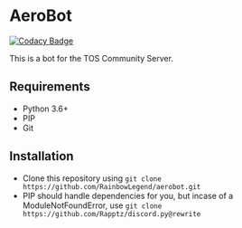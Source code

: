 # AeroBot

[![Codacy Badge](https://api.codacy.com/project/badge/Grade/22d1a2038b774edbb05ab0e4b50624cf)](https://app.codacy.com/app/RainbowLegend/aerobot?utm_source=github.com&utm_medium=referral&utm_content=RainbowLegend/aerobot&utm_campaign=Badge_Grade_Settings)

This is a bot for the TOS Community Server.

## Requirements

- Python 3.6+
- PIP
- Git

## Installation

- Clone this repository using `git clone https://github.com/RainbowLegend/aerobot.git`
- PIP should handle dependencies for you, but incase of a ModuleNotFoundError, use `git clone https://github.com/Rapptz/discord.py@rewrite`
